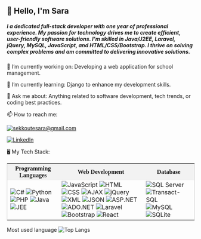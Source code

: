 <html>
<head>
<style>
   table {
        border-collapse: collapse;
        width: 100%;
        border: 1px solid #ccc; /* Bord délicat */
    }

    th, td {
        border: 1px solid #ccc; /* Bord délicat */
        padding: 8px;
        text-align: left;
    }

    th {
        background-color: #f2f2f2;
        font-family: cursive; /* Changer la police des titres */
       /* Mettre en majuscules */
    }
h2{ font-family: cursive;}

</style>
</head>
<body>
<h2>👋 Hello, I'm Sara</h2>
<h5>
I a dedicated full-stack developer with one year of professional experience. My passion for technology drives me to create efficient, user-friendly software solutions. I'm skilled in Java/J2EE, Laravel, jQuery, MySQL, JavaScript, and HTML/CSS/Bootstrap. I thrive on solving complex problems and am committed to delivering innovative solutions.
</h5>





🔭 I’m currently working on: Developing a web application for school management.

🌱 I’m currently learning: Django to enhance my development skills.

💬 Ask me about: Anything related to software development, tech trends, or coding best practices.

📫 How to reach me:

<a href="mailto:YourEmail@gmail.com">![sekkoutesara@gmail.com](https://img.shields.io/badge/Gmail-D14836?style=for-the-badge&logo=gmail&logoColor=white)</a>

<a href="[<LinkedInURL>](https://www.linkedin.com/in/sara-sekkoute-2b41b1230/)">![LinkedIn](https://img.shields.io/badge/LinkedIn-0077B5?style=for-the-badge&logo=linkedin&logoColor=white)</a>





🖥 My Tech Stack:

 <table >
        <tr>
               <th>Programming Languages</th>
            <th>Web Development</th>
            <th>Database</th>
        </tr>
        <tr>
            <td>
                <img alt="C#" src="https://img.shields.io/badge/C%23-purple">
                <img alt="Python" src="https://img.shields.io/badge/Python-green">
                <img alt="PHP" src="https://img.shields.io/badge/PHP-blue">
                <img alt="Java" src="https://img.shields.io/badge/Java-red">
                <img alt="JEE" src="https://img.shields.io/badge/JEE-orange">
            </td>
            <td>
                <img alt="JavaScript" src="https://img.shields.io/badge/JavaScript-yellow">
                <img alt="HTML" src="https://img.shields.io/badge/HTML-orange">
                <img alt="CSS" src="https://img.shields.io/badge/CSS-teal">
                <img alt="AJAX" src="https://img.shields.io/badge/AJAX-lightblue">
                <img alt="jQuery" src="https://img.shields.io/badge/jQuery-blue">
                <img alt="XML" src="https://img.shields.io/badge/XML-purple">
                <img alt="JSON" src="https://img.shields.io/badge/JSON-green">
                <img alt="ASP.NET" src="https://img.shields.io/badge/ASP.NET-royalblue">
                <img alt="ADO.NET" src="https://img.shields.io/badge/ADO.NET-deepskyblue">
                <img alt="Laravel" src="https://img.shields.io/badge/Laravel-red">
                <img alt="Bootstrap" src="https://img.shields.io/badge/Bootstrap-purple">
                <img alt="React" src="https://img.shields.io/badge/React-skyblue">
            </td>
            <td>
                <img alt="SQL Server" src="https://img.shields.io/badge/SQL%20Server-yellow">
                <img alt="Transact-SQL" src="https://img.shields.io/badge/Transact-SQL-orange">
                <img alt="MySQL" src="https://img.shields.io/badge/MySQL-blue">
                <img alt="SQLite" src="https://img.shields.io/badge/SQLite-green">
            </td>
        </tr>
    </table>



Most used language
![Top Langs](https://github-readme-stats.vercel.app/api/top-langs/?username=laxmena&layout=compact)
